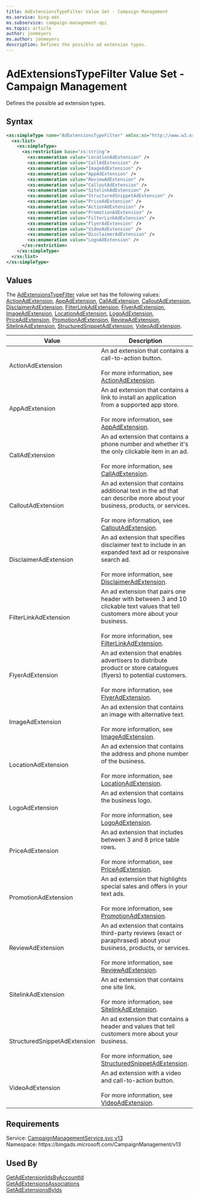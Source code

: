 ```yaml
---
title: AdExtensionsTypeFilter Value Set - Campaign Management
ms.service: bing-ads
ms.subservice: campaign-management-api
ms.topic: article
author: jonmeyers
ms.author: jonmeyers
description: Defines the possible ad extension types.
---
```

# AdExtensionsTypeFilter Value Set - Campaign Management
Defines the possible ad extension types.

## Syntax
```xml
<xs:simpleType name="AdExtensionsTypeFilter" xmlns:xs="http://www.w3.org/2001/XMLSchema">
  <xs:list>
    <xs:simpleType>
      <xs:restriction base="xs:string">
        <xs:enumeration value="LocationAdExtension" />
        <xs:enumeration value="CallAdExtension" />
        <xs:enumeration value="ImageAdExtension" />
        <xs:enumeration value="AppAdExtension" />
        <xs:enumeration value="ReviewAdExtension" />
        <xs:enumeration value="CalloutAdExtension" />
        <xs:enumeration value="SitelinkAdExtension" />
        <xs:enumeration value="StructuredSnippetAdExtension" />
        <xs:enumeration value="PriceAdExtension" />
        <xs:enumeration value="ActionAdExtension" />
        <xs:enumeration value="PromotionAdExtension" />
        <xs:enumeration value="FilterLinkAdExtension" />
        <xs:enumeration value="FlyerAdExtension" />
        <xs:enumeration value="VideoAdExtension" />
        <xs:enumeration value="DisclaimerAdExtension" />
        <xs:enumeration value="LogoAdExtension" />
      </xs:restriction>
    </xs:simpleType>
  </xs:list>
</xs:simpleType>
```

## <a name="values"></a>Values

The [AdExtensionsTypeFilter](adextensionstypefilter.md) value set has the following values: [ActionAdExtension](#actionadextension), [AppAdExtension](#appadextension), [CallAdExtension](#calladextension), [CalloutAdExtension](#calloutadextension), [DisclaimerAdExtension](#disclaimeradextension), [FilterLinkAdExtension](#filterlinkadextension), [FlyerAdExtension](#flyeradextension), [ImageAdExtension](#imageadextension), [LocationAdExtension](#locationadextension), [LogoAdExtension](#logoadextension), [PriceAdExtension](#priceadextension), [PromotionAdExtension](#promotionadextension), [ReviewAdExtension](#reviewadextension), [SitelinkAdExtension](#sitelinkadextension), [StructuredSnippetAdExtension](#structuredsnippetadextension), [VideoAdExtension](#videoadextension).

|Value|Description|
|-----------|---------------|
|<a name="actionadextension"></a>ActionAdExtension|An ad extension that contains a call-to-action button.<br/><br/>For more information, see [ActionAdExtension](actionadextension.md).|
|<a name="appadextension"></a>AppAdExtension|An ad extension that contains a link to install an application from a supported app store.<br/><br/>For more information, see [AppAdExtension](appadextension.md).|
|<a name="calladextension"></a>CallAdExtension|An ad extension that contains a phone number and whether it's the only clickable item in an ad.<br/><br/>For more information, see [CallAdExtension](calladextension.md).|
|<a name="calloutadextension"></a>CalloutAdExtension|An ad extension that contains additional text in the ad that can describe more about your business, products, or services.<br/><br/>For more information, see [CalloutAdExtension](calloutadextension.md).|
|<a name="disclaimeradextension"></a>DisclaimerAdExtension|An ad extension that specifies disclaimer text to include in an expanded text ad or responsive search ad.<br/><br/>For more information, see [DisclaimerAdExtension](disclaimeradextension.md).|
|<a name="filterlinkadextension"></a>FilterLinkAdExtension|An ad extension that pairs one header with between 3 and 10 clickable text values that tell customers more about your business.<br/><br/>For more information, see [FilterLinkAdExtension](filterlinkadextension.md).|
|<a name="flyeradextension"></a>FlyerAdExtension|An ad extension that enables advertisers to distribute product or store catalogues (flyers) to potential customers.<br/><br/>For more information, see [FlyerAdExtension](flyeradextension.md).|
|<a name="imageadextension"></a>ImageAdExtension|An ad extension that contains an image with alternative text.<br/><br/>For more information, see [ImageAdExtension](imageadextension.md).|
|<a name="locationadextension"></a>LocationAdExtension|An ad extension that contains the address and phone number of the business.<br/><br/>For more information, see [LocationAdExtension](locationadextension.md).|
|<a name="logoadextension"></a>LogoAdExtension|An ad extension that contains the business logo.<br/><br/>For more information, see [LogoAdExtension](logoadextension.md).|
|<a name="priceadextension"></a>PriceAdExtension|An ad extension that includes between 3 and 8 price table rows.<br/><br/>For more information, see [PriceAdExtension](priceadextension.md).|
|<a name="promotionadextension"></a>PromotionAdExtension|An ad extension that highlights special sales and offers in your text ads.<br/><br/>For more information, see [PromotionAdExtension](promotionadextension.md).|
|<a name="reviewadextension"></a>ReviewAdExtension|An ad extension that contains third-party reviews (exact or paraphrased) about your business, products, or services.<br/><br/>For more information, see [ReviewAdExtension](reviewadextension.md).|
|<a name="sitelinkadextension"></a>SitelinkAdExtension|An ad extension that contains one site link.<br/><br/>For more information, see [SitelinkAdExtension](sitelinkadextension.md).|
|<a name="structuredsnippetadextension"></a>StructuredSnippetAdExtension|An ad extension that contains a header and values that tell customers more about your business.<br/><br/>For more information, see [StructuredSnippetAdExtension](structuredsnippetadextension.md).|
|<a name="videoadextension"></a>VideoAdExtension|An ad extension with a video and call-to-action button. <br/><br/>For more information, see [VideoAdExtension](videoadextension.md).|

## Requirements
Service: [CampaignManagementService.svc v13](https://campaign.api.bingads.microsoft.com/Api/Advertiser/CampaignManagement/v13/CampaignManagementService.svc)  
Namespace: https\://bingads.microsoft.com/CampaignManagement/v13  

## Used By
[GetAdExtensionIdsByAccountId](getadextensionidsbyaccountid.md)  
[GetAdExtensionsAssociations](getadextensionsassociations.md)  
[GetAdExtensionsByIds](getadextensionsbyids.md)  
